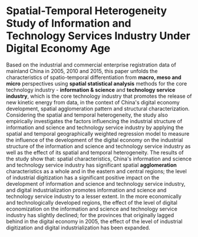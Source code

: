 # Spatial-Temporal Heterogeneity Study of Information and Technology Services Industry Under Digital Economy Age

Based on the industrial and commercial enterprise registration data of mainland China in 2005, 2010 and 2015, this paper unfolds the characteristics of spatio-temporal differentiation from **macro, meso and micro** perspectives using **spatial statistical analysis** methods for the core technology industry - **information & science** and **technology service industry**, which is the core technology industry that promotes the release of new kinetic energy from data, in the context of China's digital economy development, spatial agglomeration pattern and structural characterization. Considering the spatial and temporal heterogeneity, the study also empirically investigates the factors influencing the industrial structure of information and science and technology service industry by applying the spatial and temporal geographically weighted regression model to measure the influence of the development of the digital economy on the industrial structure of the information and science and technology service industry as well as the effect of its spatial and temporal heterogeneity.
The results of the study show that: spatial characteristics, China's information and science and technology service industry has significant spatial **agglomeration** characteristics as a whole and in the eastern and central regions; the level of industrial digitization has a significant positive impact on the development of information and science and technology service industry, and digital industrialization promotes information and science and technology service industry to a lesser extent. In the more economically and technologically developed regions, the effect of the level of digital economization on the information and science and technology service industry has slightly declined; for the provinces that originally lagged behind in the digital economy in 2005, the effect of the level of industrial digitization and digital industrialization has been expanded.
